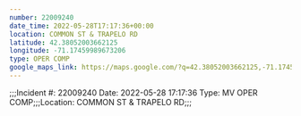 ```yaml
---
number: 22009240
date_time: 2022-05-28T17:17:36+00:00
location: COMMON ST & TRAPELO RD
latitude: 42.38052003662125
longitude: -71.17459989673206
type: OPER COMP
google_maps_link: https://maps.google.com/?q=42.38052003662125,-71.17459989673206
---
```


;;;Incident #: 22009240  Date: 2022-05-28 17:17:36   Type: MV OPER COMP;;;Location: COMMON ST & TRAPELO RD;;;
